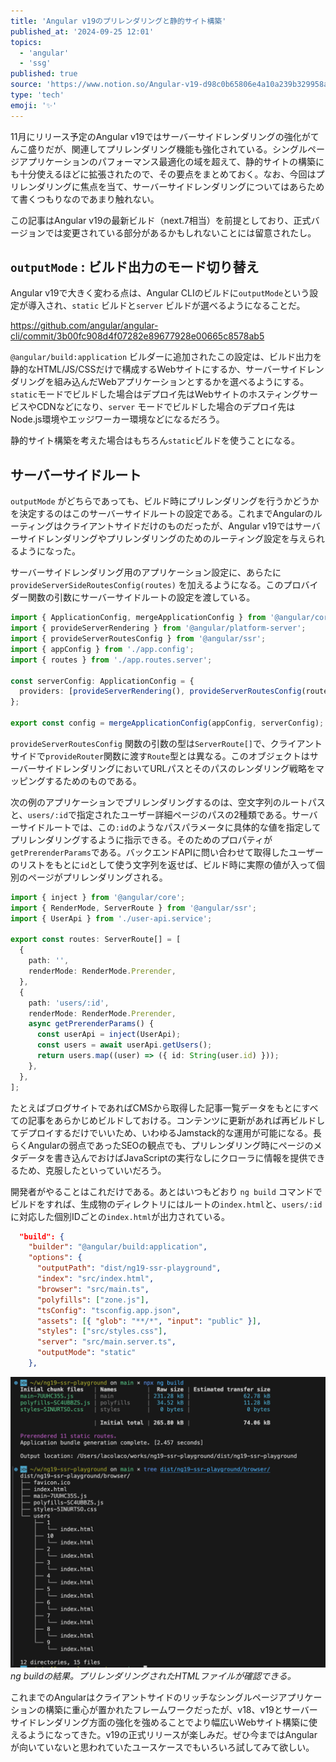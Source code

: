 ```yaml
---
title: 'Angular v19のプリレンダリングと静的サイト構築'
published_at: '2024-09-25 12:01'
topics:
  - 'angular'
  - 'ssg'
published: true
source: 'https://www.notion.so/Angular-v19-d98c0b65806e4a10a239b329958ab674'
type: 'tech'
emoji: '✨'
---
```


11月にリリース予定のAngular v19ではサーバーサイドレンダリングの強化がてんこ盛りだが、関連してプリレンダリング機能も強化されている。シングルページアプリケーションのパフォーマンス最適化の域を超えて、静的サイトの構築にも十分使えるほどに拡張されたので、その要点をまとめておく。なお、今回はプリレンダリングに焦点を当て、サーバーサイドレンダリングについてはあらためて書くつもりなのであまり触れない。

この記事はAngular v19の最新ビルド（next.7相当）を前提としており、正式バージョンでは変更されている部分があるかもしれないことには留意されたし。

## `outputMode` : ビルド出力のモード切り替え

Angular v19で大きく変わる点は、Angular CLIのビルドに`outputMode`という設定が導入され、`static` ビルドと`server` ビルドが選べるようになることだ。

https://github.com/angular/angular-cli/commit/3b00fc908d4f07282e89677928e00665c8578ab5

`@angular/build:application` ビルダーに追加されたこの設定は、ビルド出力を静的なHTML/JS/CSSだけで構成するWebサイトにするか、サーバーサイドレンダリングを組み込んだWebアプリケーションとするかを選べるようにする。`static`モードでビルドした場合はデプロイ先はWebサイトのホスティングサービスやCDNなどになり、`server` モードでビルドした場合のデプロイ先はNode.js環境やエッジワーカー環境などになるだろう。

静的サイト構築を考えた場合はもちろん`static`ビルドを使うことになる。

## サーバーサイドルート

`outputMode` がどちらであっても、ビルド時にプリレンダリングを行うかどうかを決定するのはこのサーバーサイドルートの設定である。これまでAngularのルーティングはクライアントサイドだけのものだったが、Angular v19ではサーバーサイドレンダリングやプリレンダリングのためのルーティング設定を与えられるようになった。

サーバーサイドレンダリング用のアプリケーション設定に、あらたに`provideServerSideRoutesConfig(routes)` を加えるようになる。このプロバイダー関数の引数にサーバーサイドルートの設定を渡している。

```typescript
import { ApplicationConfig, mergeApplicationConfig } from '@angular/core';
import { provideServerRendering } from '@angular/platform-server';
import { provideServerRoutesConfig } from '@angular/ssr';
import { appConfig } from './app.config';
import { routes } from './app.routes.server';

const serverConfig: ApplicationConfig = {
  providers: [provideServerRendering(), provideServerRoutesConfig(routes)],
};

export const config = mergeApplicationConfig(appConfig, serverConfig);
```

`provideServerRoutesConfig` 関数の引数の型は`ServerRoute[]`で、クライアントサイドで`provideRouter`関数に渡す`Route`型とは異なる。このオブジェクトはサーバーサイドレンダリングにおいてURLパスとそのパスのレンダリング戦略をマッピングするためのものである。

次の例のアプリケーションでプリレンダリングするのは、空文字列のルートパスと、`users/:id`で指定されたユーザー詳細ページのパスの2種類である。サーバーサイドルートでは、この`:id`のようなパスパラメータに具体的な値を指定してプリレンダリングするように指示できる。そのためのプロパティが`getPrerenderParams`である。バックエンドAPIに問い合わせて取得したユーザーのリストをもとに`id`として使う文字列を返せば、ビルド時に実際の値が入って個別のページがプリレンダリングされる。

```typescript
import { inject } from '@angular/core';
import { RenderMode, ServerRoute } from '@angular/ssr';
import { UserApi } from './user-api.service';

export const routes: ServerRoute[] = [
  {
    path: '',
    renderMode: RenderMode.Prerender,
  },
  {
    path: 'users/:id',
    renderMode: RenderMode.Prerender,
    async getPrerenderParams() {
      const userApi = inject(UserApi);
      const users = await userApi.getUsers();
      return users.map((user) => ({ id: String(user.id) }));
    },
  },
];
```

たとえばブログサイトであればCMSから取得した記事一覧データをもとにすべての記事をあらかじめビルドしておける。コンテンツに更新があれば再ビルドしてデプロイするだけでいいため、いわゆるJamstack的な運用が可能になる。長らくAngularの弱点であったSEOの観点でも、プリレンダリング時にページのメタデータを書き込んでおけばJavaScriptの実行なしにクローラに情報を提供できるため、克服したといっていいだろう。

開発者がやることはこれだけである。あとはいつもどおり `ng build` コマンドでビルドをすれば、生成物のディレクトリにはルートの`index.html`と、`users/:id`に対応した個別IDごとの`index.html`が出力されている。

```json
  "build": {
    "builder": "@angular/build:application",
    "options": {
      "outputPath": "dist/ng19-ssr-playground",
      "index": "src/index.html",
      "browser": "src/main.ts",
      "polyfills": ["zone.js"],
      "tsConfig": "tsconfig.app.json",
      "assets": [{ "glob": "**/*", "input": "public" }],
      "styles": ["src/styles.css"],
      "server": "src/main.server.ts",
      "outputMode": "static"
    },
```

![](/images/angular-v19-prerendering-and-static-site-generation/3c6255ea-b6c7-4055-8126-638d2819f0c3/35d626a0-d116-4044-91e5-ad59848b0325.png)
_ng buildの結果。プリレンダリングされたHTMLファイルが確認できる。_

これまでのAngularはクライアントサイドのリッチなシングルページアプリケーションの構築に重心が置かれたフレームワークだったが、v18、v19とサーバーサイドレンダリング方面の強化を強めることでより幅広いWebサイト構築に使えるようになってきた。v19の正式リリースが楽しみだ。ぜひ今まではAngularが向いていないと思われていたユースケースでもいろいろ試してみて欲しい。
